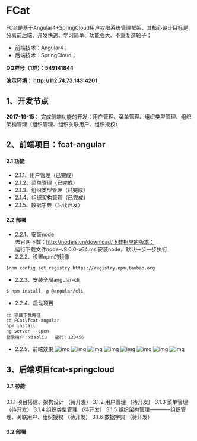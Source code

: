 #  **FCat** 
FCat是基于Angular4+SpringCloud用户权限系统管理框架，其核心设计目标是分离前后端、开发快速、学习简单、功能强大、不重复造轮子；
- 前端技术：Angular4；
- 后端技术：SpringCloud；

 **QQ群号（1群）：549141844**   

 **演示环境： http://112.74.73.143:4201**  

## 1、开发节点
  **2017-19-15：** 完成前端功能的开发：用户管理、菜单管理、组织类型管理、组织架构管理（组织管理、组织关联用户、组织授权）   
    

## 2、前端项目：fcat-angular
#### 2.1 功能
- 2.1.1、用户管理（已完成）
- 2.1.2、菜单管理（已完成）
- 2.1.3、组织类型管理（已完成）
- 2.1.4、组织架构管理（已完成）
- 2.1.5、数据字典（后续开发）

#### 2.2 部署
- 2.2.1、安装node  
去官网下载：http://nodejs.cn/download/下载相应的版本；  
运行下载文件node-v8.0.0-x64.msi安装node，默认一步一步执行  
- 2.2.2、设置npm的镜像  
```
$npm config set registry https://registry.npm.taobao.org
```
- 2.2.3、安装全局angular-cli
```
$ npm install -g @angular/cli
```

- 2.2.4、启动项目
```
cd 项目下载路径
cd FCat\fcat-angular
npm install
ng server --open
登录用户：xiaoliu   密码：123456
```


- 2.2.5、前端效果
![img](http://upload-images.jianshu.io/upload_images/6756205-77654260d96f4a5f.jpg?imageMogr2/auto-orient/strip%7CimageView2/2/w/1240)
![img](http://upload-images.jianshu.io/upload_images/6756205-34394cea5f742c60.jpg?imageMogr2/auto-orient/strip%7CimageView2/2/w/1240)
![img](http://upload-images.jianshu.io/upload_images/6756205-9d04f049e89ac986.jpg?imageMogr2/auto-orient/strip%7CimageView2/2/w/1240)
![img](http://upload-images.jianshu.io/upload_images/6756205-065369a0f34f4cfa.jpg?imageMogr2/auto-orient/strip%7CimageView2/2/w/1240)
![img](http://upload-images.jianshu.io/upload_images/6756205-9c372a7abfce3674.jpg?imageMogr2/auto-orient/strip%7CimageView2/2/w/1240)
![img](http://upload-images.jianshu.io/upload_images/6756205-ae87eb83261dc2b7.png?imageMogr2/auto-orient/strip%7CimageView2/2/w/1240)
![img](http://upload-images.jianshu.io/upload_images/6756205-5735e4281266cd28.jpg?imageMogr2/auto-orient/strip%7CimageView2/2/w/1240)
![img](http://upload-images.jianshu.io/upload_images/6756205-97b82ad220708088.jpg?imageMogr2/auto-orient/strip%7CimageView2/2/w/1240)

## 3、后端项目fcat-springcloud
##### 3.1 功能
3.1.1 项目搭建、架构设计 （待开发）
3.1.2 用户管理 （待开发）
3.1.3 菜单管理 （待开发）
3.1.4 组织类型管理 （待开发）
3.1.5 组织架构管理————组织管理、关联用户、组织授权 （待开发）
3.1.6 数据字典 （待开发）

#### 3.2 部署
